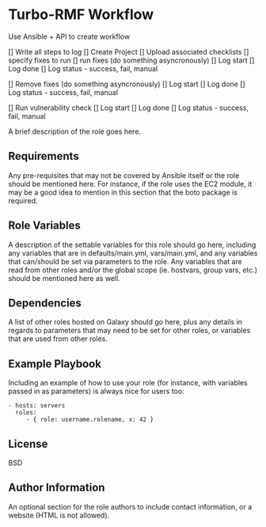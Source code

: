 Turbo-RMF Workflow
=========

Use Ansible + API to create workflow

[] Write all steps to log
[] Create Project
[] Upload associated checklists
[] specify fixes to run
[] run fixes (do something asyncronously)
   [] Log start
   [] Log done
   [] Log status - success, fail, manual

[] Remove fixes (do something asyncronously)
   [] Log start
   [] Log done
   [] Log status - success, fail, manual

[] Run vulnerability check
   [] Log start
   [] Log done
   [] Log status - success, fail, manual

A brief description of the role goes here.

Requirements
------------

Any pre-requisites that may not be covered by Ansible itself or the role should be mentioned here. For instance, if the role uses the EC2 module, it may be a good idea to mention in this section that the boto package is required.

Role Variables
--------------

A description of the settable variables for this role should go here, including any variables that are in defaults/main.yml, vars/main.yml, and any variables that can/should be set via parameters to the role. Any variables that are read from other roles and/or the global scope (ie. hostvars, group vars, etc.) should be mentioned here as well.

Dependencies
------------

A list of other roles hosted on Galaxy should go here, plus any details in regards to parameters that may need to be set for other roles, or variables that are used from other roles.

Example Playbook
----------------

Including an example of how to use your role (for instance, with variables passed in as parameters) is always nice for users too:

    - hosts: servers
      roles:
         - { role: username.rolename, x: 42 }

License
-------

BSD

Author Information
------------------

An optional section for the role authors to include contact information, or a website (HTML is not allowed).
